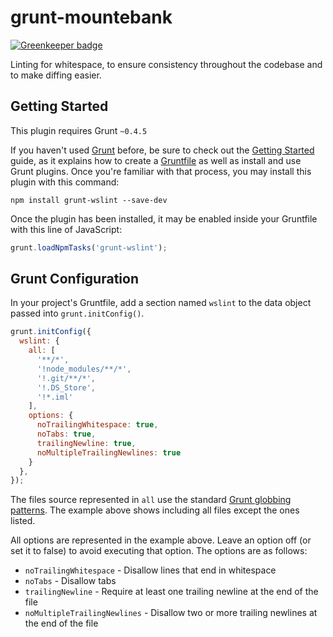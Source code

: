 # grunt-mountebank

[![Greenkeeper badge](https://badges.greenkeeper.io/bbyars/grunt-wslint.svg)](https://greenkeeper.io/)

Linting for whitespace, to ensure consistency throughout the codebase and to make
diffing easier.

## Getting Started

This plugin requires Grunt `~0.4.5`

If you haven't used [Grunt](http://gruntjs.com/) before, be sure to check out
the [Getting Started](http://gruntjs.com/getting-started) guide, as it explains
how to create a [Gruntfile](http://gruntjs.com/sample-gruntfile) as well as
install and use Grunt plugins. Once you're familiar with that process, you
may install this plugin with this command:

```shell
npm install grunt-wslint --save-dev
```

Once the plugin has been installed, it may be enabled inside your Gruntfile with this line of JavaScript:

```js
grunt.loadNpmTasks('grunt-wslint');
```

## Grunt Configuration

In your project's Gruntfile, add a section named `wslint` to the data object passed into `grunt.initConfig()`.

```js
grunt.initConfig({
  wslint: {
    all: [
      '**/*',
      '!node_modules/**/*',
      '!.git/**/*',
      '!.DS_Store',
      '!*.iml'
    ],
    options: {
      noTrailingWhitespace: true,
      noTabs: true,
      trailingNewline: true,
      noMultipleTrailingNewlines: true
    }
  },
});
```

The files source represented in `all` use the standard
[Grunt globbing patterns](http://gruntjs.com/configuring-tasks#globbing-patterns).  The example
above shows including all files except the ones listed.

All options are represented in the example above.  Leave an option off (or set it to false) to
avoid executing that option.  The options are as follows:

* `noTrailingWhitespace` - Disallow lines that end in whitespace
* `noTabs` - Disallow tabs
* `trailingNewline` - Require at least one trailing newline at the end of the file
* `noMultipleTrailingNewlines` - Disallow two or more trailing newlines at the end of the file
